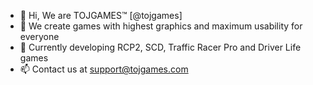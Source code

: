 - 👋 Hi, We are TOJGAMES™ [@tojgames]
- 👀 We create games with highest graphics and maximum usability for everyone
- 🌱 Currently developing RCP2, SCD, Traffic Racer Pro and Driver Life games
- 📫 Contact us at support@tojgames.com
